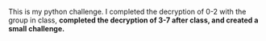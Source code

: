 This is my python challenge. I completed the decryption of 0-2 with the group in class, **completed the decryption of 3-7 after class, and created a small challenge.**

